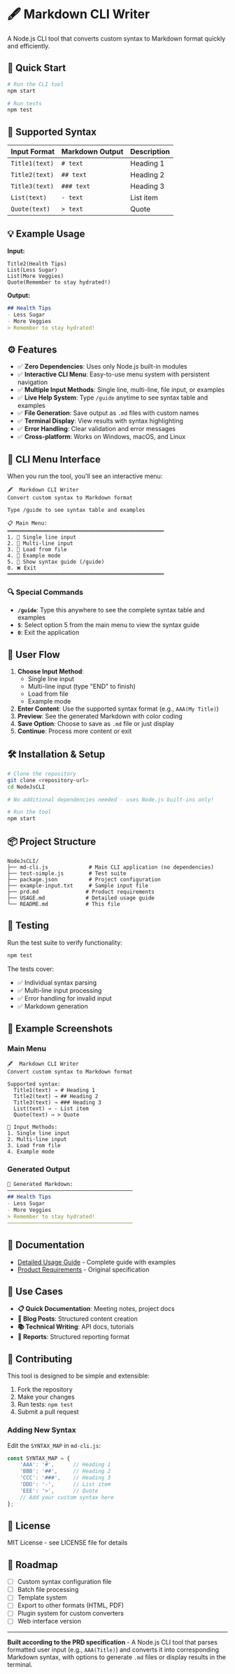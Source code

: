 # 🖋️ Markdown CLI Writer

A Node.js CLI tool that converts custom syntax to Markdown format quickly and efficiently.

## 🚀 Quick Start

```bash
# Run the CLI tool
npm start

# Run tests
npm test
```

## 📝 Supported Syntax

| Input Format     | Markdown Output | Description |
|------------------|-----------------|-------------|
| `Title1(text)`   | `# text`        | Heading 1 |
| `Title2(text)`   | `## text`       | Heading 2 |
| `Title3(text)`   | `### text`      | Heading 3 |
| `List(text)`     | `- text`        | List item |
| `Quote(text)`    | `> text`        | Quote |

## 💡 Example Usage

**Input:**
```
Title2(Health Tips)
List(Less Sugar)
List(More Veggies)
Quote(Remember to stay hydrated!)
```

**Output:**
```markdown
## Health Tips
- Less Sugar
- More Veggies
> Remember to stay hydrated!
```

## ⚙️ Features

- ✅ **Zero Dependencies**: Uses only Node.js built-in modules
- ✅ **Interactive CLI Menu**: Easy-to-use menu system with persistent navigation
- ✅ **Multiple Input Methods**: Single line, multi-line, file input, or examples
- ✅ **Live Help System**: Type `/guide` anytime to see syntax table and examples
- ✅ **File Generation**: Save output as `.md` files with custom names
- ✅ **Terminal Display**: View results with syntax highlighting
- ✅ **Error Handling**: Clear validation and error messages
- ✅ **Cross-platform**: Works on Windows, macOS, and Linux

## 🎯 CLI Menu Interface

When you run the tool, you'll see an interactive menu:

```
🖋️  Markdown CLI Writer
Convert custom syntax to Markdown format

Type /guide to see syntax table and examples

📋 Main Menu:
══════════════════════════════════════════════════
1. 📝 Single line input
2. 📄 Multi-line input
3. 📂 Load from file
4. 🎯 Example mode
5. 📖 Show syntax guide (/guide)
0. ❌ Exit
══════════════════════════════════════════════════
```

### 🔍 Special Commands

- **`/guide`**: Type this anywhere to see the complete syntax table and examples
- **`5`**: Select option 5 from the main menu to view the syntax guide
- **`0`**: Exit the application

## 🎯 User Flow

1. **Choose Input Method**: 
   - Single line input
   - Multi-line input (type "END" to finish)
   - Load from file
   - Example mode
2. **Enter Content**: Use the supported syntax format (e.g., `AAA(My Title)`)
3. **Preview**: See the generated Markdown with color coding
4. **Save Option**: Choose to save as `.md` file or just display
5. **Continue**: Process more content or exit

## 🛠️ Installation & Setup

```bash
# Clone the repository
git clone <repository-url>
cd NodeJsCLI

# No additional dependencies needed - uses Node.js built-ins only!

# Run the tool
npm start
```

## 📦 Project Structure

```
NodeJsCLI/
├── md-cli.js             # Main CLI application (no dependencies)
├── test-simple.js        # Test suite
├── package.json          # Project configuration
├── example-input.txt     # Sample input file
├── prd.md               # Product requirements
├── USAGE.md             # Detailed usage guide
└── README.md            # This file
```

## 🧪 Testing

Run the test suite to verify functionality:

```bash
npm test
```

The tests cover:
- ✅ Individual syntax parsing
- ✅ Multi-line input processing
- ✅ Error handling for invalid input
- ✅ Markdown generation

## 🎨 Example Screenshots

### Main Menu
```
🖋️  Markdown CLI Writer
Convert custom syntax to Markdown format

Supported syntax:
  Title1(text) → # Heading 1
  Title2(text) → ## Heading 2
  Title3(text) → ### Heading 3
  List(text) → - List item
  Quote(text) → > Quote

📝 Input Methods:
1. Single line input
2. Multi-line input
3. Load from file
4. Example mode
```

### Generated Output
```markdown
📄 Generated Markdown:
────────────────────────────────────────
## Health Tips
- Less Sugar
- More Veggies
> Remember to stay hydrated!
────────────────────────────────────────
```

## 📖 Documentation

- [Detailed Usage Guide](USAGE.md) - Complete guide with examples
- [Product Requirements](prd.md) - Original specification

## 🎯 Use Cases

- **📋 Quick Documentation**: Meeting notes, project docs
- **📝 Blog Posts**: Structured content creation
- **📚 Technical Writing**: API docs, tutorials
- **📄 Reports**: Structured reporting format

## 🤝 Contributing

This tool is designed to be simple and extensible:

1. Fork the repository
2. Make your changes
3. Run tests: `npm test`
4. Submit a pull request

### Adding New Syntax

Edit the `SYNTAX_MAP` in `md-cli.js`:

```javascript
const SYNTAX_MAP = {
    'AAA': '#',      // Heading 1
    'BBB': '##',     // Heading 2
    'CCC': '###',    // Heading 3
    'DDD': '-',      // List item
    'EEE': '>',      // Quote
    // Add your custom syntax here
};
```

## 📄 License

MIT License - see LICENSE file for details

## 🎯 Roadmap

- [ ] Custom syntax configuration file
- [ ] Batch file processing
- [ ] Template system
- [ ] Export to other formats (HTML, PDF)
- [ ] Plugin system for custom converters
- [ ] Web interface version

---

**Built according to the PRD specification** - A Node.js CLI tool that parses formatted user input (e.g., `AAA(Title)`) and converts it into corresponding Markdown syntax, with options to generate `.md` files or display results in the terminal.